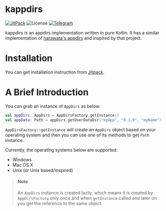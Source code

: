 # kappdirs

[![JitPack](https://img.shields.io/jitpack/v/erayerdin/kappdirs.svg?label=version&logo=kotlin&logoColor=ffffff&style=flat-square)][jitpack_url]
![License](https://img.shields.io/badge/license-Apache%20License%203.0-cccccc.svg?style=flat-square)
[![Telegram](https://img.shields.io/badge/telegram-%40erayerdin-%2332afed.svg?style=flat-square&logo=telegram&logoColor=white)](https://t.me/erayerdin)

[jitpack_url]: https://jitpack.io/#erayerdin/kappdirs

kappdirs is an appdirs implementation written in pure Kotlin. It has a similar
implementation of [harawata's appdirs](https://github.com/harawata/appdirs)
and inspired by that project.

# Installation

You can get installation instruction from [Jitpack][jitpack_url].

# A Brief Introduction

You can grab an instance of `AppDirs` as below:

```kotlin
val appDirs: AppDirs = AppDirsFactory.getInstance()
val appData: Path = appDirs.getUserDataDir("myApp", "0.1.0", "myName")
```

`AppDirsFactory::getInstance` will create an `AppDirs` object based on your
operating system and then you can use one of its methods to get `Path`
instance.

Currently, the operating systems below are supported:

 - Windows
 - Mac OS X
 - Unix (or Unix based/inspired)

 > <h4>Note</h4>
 >
 > An `AppDirs` instance is created lazily, which means it is created by
 > `AppDirsFactory` only once and when `getInstance` called and later on
 > you get the reference to the same object.